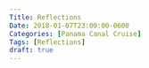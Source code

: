 ```yaml
---
Title: Reflections
Date: 2018-01-07T23:00:00-0600
Categories: [Panama Canal Cruise]
Tags: [Reflections]
draft: true
---
```


<!-- TODO -->
